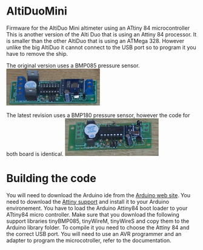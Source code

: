 # AltiDuoMini
Firmware for the AltiDuo Mini altimeter using an ATtiny 84  microcontroller
This is another version of the Alti Duo that is using an Attiny 84 processor. It is smaller than the other AltiDuo that is using an ATMega 328. However unlike the big AltiDuo it cannot connect to the USB port so to program it you have to remove the ship.

The original version uses a BMP085 pressure sensor.           
<img src="/pictures/Alti duo-bmp085.jpg" width="49%">

The latest revision uses a BMP180 pressure sensor, however the code for both board is identical.
<img src="/pictures/altiduo-bmp180.jpg" width="49%">

# Building the code
You will need to download the Arduino ide from the [Arduino web site](https://www.arduino.cc/).
You need to download the [Attiny support](https://code.google.com/archive/p/arduino-tiny/downloads) and install it to your Arduino environement.
You have to load the Arduino Attiny84 boot loader to your ATtiny84 micro controller. 
Make sure that you download the following support libraries tinyBMP085, tinyWireM, tinyWireS and copy them to the Arduino library folder. To compile it you need to choose the Attiny 84 and the correct USB port.
You will need to use an AVR programmer and an adapter to program the microcotroller, refer to the documentation.
